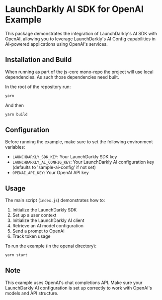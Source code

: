 # LaunchDarkly AI SDK for OpenAI Example

This package demonstrates the integration of LaunchDarkly's AI SDK with OpenAI, allowing you to leverage LaunchDarkly's AI Config capabilities in AI-powered applications using OpenAI's services.

## Installation and Build

When running as part of the js-core mono-repo the project will use local dependencies.
As such those dependencies need built.

In the root of the repository run:

```bash
yarn
```

And then

```bash
yarn build
```

## Configuration

Before running the example, make sure to set the following environment variables:

- `LAUNCHDARKLY_SDK_KEY`: Your LaunchDarkly SDK key
- `LAUNCHDARKLY_AI_CONFIG_KEY`: Your LaunchDarkly AI configuration key (defaults to 'sample-ai-config' if not set)
- `OPENAI_API_KEY`: Your OpenAI API key

## Usage

The main script (`index.js`) demonstrates how to:

1. Initialize the LaunchDarkly SDK
2. Set up a user context
3. Initialize the LaunchDarkly AI client
4. Retrieve an AI model configuration
5. Send a prompt to OpenAI
6. Track token usage

To run the example (in the openai directory):

```bash
yarn start
```

## Note

This example uses OpenAI's chat completions API. Make sure your LaunchDarkly AI configuration is set up correctly to work with OpenAI's models and API structure.
